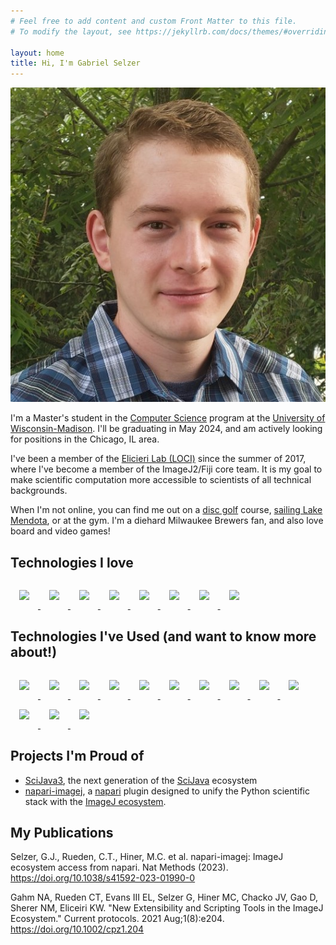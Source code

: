 ```yaml
---
# Feel free to add content and custom Front Matter to this file.
# To modify the layout, see https://jekyllrb.com/docs/themes/#overriding-theme-defaults

layout: home
title: Hi, I'm Gabriel Selzer
---
```


![](./resources/me.jpg)

I'm a Master's student in the [Computer Science](https://www.cs.wisc.edu/) program at the [University of Wisconsin-Madison](https://www.wisc.edu/). I'll be graduating in May 2024, and am actively looking for positions in the Chicago, IL area.

I've been a member of the [Elicieri Lab (LOCI)](https://loci.wisc.edu/) since the summer of 2017, where I've become a member of the ImageJ2/Fiji core team. It is my goal to make scientific computation more accessible to scientists of all technical backgrounds.

When I'm not online, you can find me out on a [disc golf](https://www.pdga.com/news/what-disc-golf-guide-parents-kids) course, [sailing Lake Mendota](https://www.hoofersailing.org/), or at the gym. I'm a diehard Milwaukee Brewers fan, and also love board and video games!

## Technologies I love

<style type="text/css">
    .icon{
        width: 5em;
        margin: 1em 1em 1em 1em;
    }
</style>

<div class="tech">
    <a href="https://openjdk.org/">
        <img class="icon" src="https://www.vectorlogo.zone/logos/java/java-icon.svg">
    </a>
    <a href="https://www.python.org/">
        <img class="icon" src="https://s3.dualstack.us-east-2.amazonaws.com/pythondotorg-assets/media/files/python-logo-only.svg" />
    </a>
    <a href="https://www.jetbrains.com/idea/">
        <img class="icon" src="https://upload.wikimedia.org/wikipedia/commons/9/9c/IntelliJ_IDEA_Icon.svg" />
    </a>
    <a href="https://maven.apache.org/">
        <img class="icon" src="https://upload.wikimedia.org/wikipedia/commons/5/52/Apache_Maven_logo.svg">
    </a>
    <a href="https://git-scm.com/">
        <img class="icon" src="https://git-scm.com/images/logos/downloads/Git-Icon-1788C.svg">
    </a>
    <a href="https://github.com">
        <img class="icon" src="https://upload.wikimedia.org/wikipedia/commons/9/91/Octicons-mark-github.svg">
    </a>
    <a href="https://code.visualstudio.com/">
        <img class="icon" src="https://upload.wikimedia.org/wikipedia/commons/9/9a/Visual_Studio_Code_1.35_icon.svg">
    </a>
    <a href="https://www.vim.org/">
        <img class="icon" src="https://upload.wikimedia.org/wikipedia/commons/9/9f/Vimlogo.svg">
    </a>
</div>

## Technologies I've Used (and want to know more about!)

<div class="tech">
    <a href="https://groovy-lang.org/">
        <img class="icon" src="https://upload.wikimedia.org/wikipedia/commons/3/36/Groovy-logo.svg">
    </a>
    <a href="https://www.haskell.org/">
        <img class="icon" src="https://upload.wikimedia.org/wikipedia/commons/1/1c/Haskell-Logo.svg">
    </a>
    <a href="https://www.mathworks.com/products/matlab.html">
        <img class="icon" src="https://upload.wikimedia.org/wikipedia/commons/2/21/Matlab_Logo.png">
    </a>
    <a href="https://www.w3.org/TR/2011/WD-html5-20110405/spec.html">
        <img class="icon" src="https://upload.wikimedia.org/wikipedia/commons/6/61/HTML5_logo_and_wordmark.svg">
    </a>
    <a href="https://www.w3.org/TR/CSS/">
        <img class="icon" src="https://upload.wikimedia.org/wikipedia/commons/d/d5/CSS3_logo_and_wordmark.svg">
    </a>
    <a href="https://www.rust-lang.org/">
        <img class="icon" src="https://upload.wikimedia.org/wikipedia/commons/d/d5/Rust_programming_language_black_logo.svg">
    </a>
    <a href="https://developer.nvidia.com/cuda-toolkit">
        <img class="icon" src="https://upload.wikimedia.org/wikipedia/en/b/b9/Nvidia_CUDA_Logo.jpg">
    </a>
    <a href="https://www.tensorflow.org/">
        <img class="icon" src="https://upload.wikimedia.org/wikipedia/commons/2/2d/Tensorflow_logo.svg">
    </a>
    <a href="https://nodejs.org/en">
        <img class="icon" src="https://upload.wikimedia.org/wikipedia/commons/d/d9/Node.js_logo.svg">
    </a>
    <a href="https://jupyter.org/">
        <img class="icon" src="https://upload.wikimedia.org/wikipedia/commons/3/38/Jupyter_logo.svg">
    </a>
    <a href="https://isocpp.org/">
        <img class="icon" src="https://upload.wikimedia.org/wikipedia/commons/1/18/ISO_C%2B%2B_Logo.svg">
    </a>
    <a href="https://d3js.org/">
        <img class="icon" src="https://github.com/d3/d3-logo/blob/master/d3.svg">
    </a>
    <a href="https://github.com/AR-js-org/AR.js">
        <img class="icon" src="https://github.com/AR-js-org/AR.js/blob/master/logo.png">
    </a>
</div>

          

## Projects I'm Proud of
* [SciJava3](https://github.com/scijava/scijava), the next generation of the [SciJava](https://imagej.net/libs/scijava) ecosystem
* [napari-imagej](https://napari.imagej.net), a [napari](https://napari.org/) plugin designed to unify the Python scientific stack with the [ImageJ ecosystem](https://imagej.net).

## My Publications

Selzer, G.J., Rueden, C.T., Hiner, M.C. et al. napari-imagej: ImageJ ecosystem access from napari. Nat Methods (2023). <https://doi.org/10.1038/s41592-023-01990-0>

Gahm NA, Rueden CT, Evans III EL, Selzer G, Hiner MC, Chacko JV, Gao D, Sherer NM, Eliceiri KW. "New Extensibility and Scripting Tools in the ImageJ Ecosystem." Current protocols. 2021 Aug;1(8):e204. <https://doi.org/10.1002/cpz1.204>